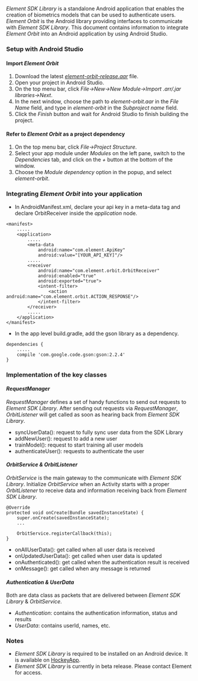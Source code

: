 _Element SDK Library_ is a standalone Android application that enables the creation of biometrics models that can be used to authenticate users. _Element Orbit_ is the Android library providing interfaces to communicate with _Element SDK Library_. This document contains information to integrate _Element Orbit_ into an Android application by using Android Studio.

### Setup with Android Studio
#### Import _Element Orbit_
1. Download the latest _[element-orbit-release.aar](https://github.com/Element1/element-android-examples/tree/master/sdk-integration-example/element-orbit)_ file.
2. Open your project in Android Studio.
3. On the top menu bar, click _File->New->New Module->Import .arr/.jar libraries->Next_.
4. In the next window, choose the path to _element-orbit.aar_ in the _File Name_ field, and type in _element-orbit_ in the _Subproject name_ field.
5. Click the _Finish_ button and wait for Android Studio to finish building the project.

#### Refer to _Element Orbit_ as a project dependency
1. On the top menu bar, click _File->Project Structure_.
2. Select your app module under _Modules_ on the left pane, switch to the _Dependencies_ tab, and click on the _+_ button at the bottom of the window.
3. Choose the _Module dependency_ option in the popup, and select _element-orbit_.

### Integrating _Element Orbit_ into your application
* In AndroidManifest.xml, declare your api key in a meta-data tag and declare OrbitReceiver inside the _application_ node.
```
<manifest>
    .....
    <application>
        .....
        <meta-data
            android:name="com.element.ApiKey"
            android:value="[YOUR_API_KEY]"/>
        .....
        <receiver
            android:name="com.element.orbit.OrbitReceiver"
            android:enabled="true"
            android:exported="true">
            <intent-filter>
                <action android:name="com.element.orbit.ACTION_RESPONSE"/>
            </intent-filter>
        </receiver>
        .....
    </application>
</manifest>
```
* In the app level build.gradle, add the gson library as a dependency.
```
dependencies {
    .....
    compile 'com.google.code.gson:gson:2.2.4'
}
```

### Implementation of the key classes
#### _RequestManager_
_RequestManager_ defines a set of handy functions to send out requests to _Element SDK Library_. After sending out requests via _RequestManager_, _OrbitListener_ will get called as soon as hearing back from _Element SDK Library_.
* syncUserData(): request to fully sync user data from the SDK Library
* addNewUser(): request to add a new user
* trainModel(): request to start training all user models
* authenticateUser(): requests to authenticate the user

#### _OrbitService & OrbitListener_
_OrbitService_ is the main gateway to the communicate with _Element SDK Library_. Initialize _OrbitService_ when an Activity starts with a proper _OrbitListener_ to receive data and information receiving back from _Element SDK Library_.
```https://play.google.com/store/apps/details?id=com.element.portal
@Override
protected void onCreate(Bundle savedInstanceState) {
    super.onCreate(savedInstanceState);
    ...

    OrbitService.registerCallback(this);
}
```
* onAllUserData(): get called when all user data is received
* onUpdatedUserData(): get called when user data is updated
* onAuthenticated(): get called when the authentication result is received
* onMessage(): get called when any message is returned

#### _Authentication & UserData_
Both are data class as packets that are delivered between _Element SDK Library_ & _OrbitService_.
* _Authentication_: contains the authentication information, status and results
* _UserData_: contains userId, names, etc.

### Notes
* _Element SDK Library_ is required to be installed on an Android device. It is available on [HockeyApp](https://rink.hockeyapp.net/apps/458abb63bfb442b0afc8989fd0e8b853).
* _Element SDK Library_ is currently in beta release. Please contact Element for access.
